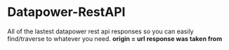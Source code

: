# Datapower-RestAPI
All of the lastest datapower rest api responses
so you can easily find/traverse to whatever you need.
**origin = url response was taken from**
